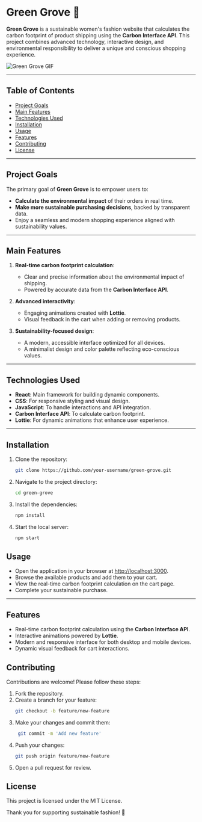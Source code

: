 # Green Grove 🌿

**Green Grove** is a sustainable women's fashion website that calculates the carbon footprint of product shipping using the **Carbon Interface API**. This project combines advanced technology, interactive design, and environmental responsibility to deliver a unique and conscious shopping experience.

![Green Grove GIF](../web/src/assets/greengrove.gif)

<!-- ✨ **[Visit Green Grove here](https://your-link-to-green-grove.com)** -->

---

## Table of Contents

- [Project Goals](#project-goals)
- [Main Features](#main-features)
- [Technologies Used](#technologies-used)
- [Installation](#installation)
- [Usage](#usage)
- [Features](#features)
- [Contributing](#contributing)
- [License](#license)

---

## Project Goals

The primary goal of **Green Grove** is to empower users to:

- **Calculate the environmental impact** of their orders in real time.
- **Make more sustainable purchasing decisions**, backed by transparent data.
- Enjoy a seamless and modern shopping experience aligned with sustainability values.

---

## Main Features

1. **Real-time carbon footprint calculation**:

   - Clear and precise information about the environmental impact of shipping.
   - Powered by accurate data from the **Carbon Interface API**.

2. **Advanced interactivity**:

   - Engaging animations created with **Lottie**.
   - Visual feedback in the cart when adding or removing products.

3. **Sustainability-focused design**:
   - A modern, accessible interface optimized for all devices.
   - A minimalist design and color palette reflecting eco-conscious values.

---

## Technologies Used

- **React**: Main framework for building dynamic components.
- **CSS**: For responsive styling and visual design.
- **JavaScript**: To handle interactions and API integration.
- **Carbon Interface API**: To calculate carbon footprint.
- **Lottie**: For dynamic animations that enhance user experience.

---

## Installation

1. Clone the repository:

   ```bash
   git clone https://github.com/your-username/green-grove.git

   ```


2. Navigate to the project directory:

   ```bash
   cd green-grove
   ```



3. Install the dependencies:

   ```bash
   npm install
   ```



4. Start the local server:

   ```bash
   npm start
   ```


## Usage

- Open the application in your browser at [http://localhost:3000](http://localhost:3000).
- Browse the available products and add them to your cart.
- View the real-time carbon footprint calculation on the cart page.
- Complete your sustainable purchase.

---

## Features

- Real-time carbon footprint calculation using the **Carbon Interface API**.
- Interactive animations powered by **Lottie**.
- Modern and responsive interface for both desktop and mobile devices.
- Dynamic visual feedback for cart interactions.


## Contributing

Contributions are welcome! Please follow these steps:

1. Fork the repository.
2. Create a branch for your feature:
   ```bash
   git checkout -b feature/new-feature
3. Make your changes and commit them:
   ```bash
    git commit -m 'Add new feature'
4. Push your changes:
   ```bash
   git push origin feature/new-feature
5. Open a pull request for review.

## License

This project is licensed under the MIT License.

Thank you for supporting sustainable fashion! 💚
